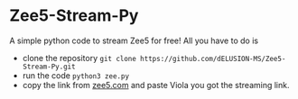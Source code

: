 # Zee5-Stream-Py
A simple python code to stream Zee5 for free!
All you have to do is 
* clone the repository `git clone https://github.com/dELUSION-MS/Zee5-Stream-Py.git`
* run the code `python3 zee.py`
* copy the link from [zee5.com](zee5.com) and paste
Viola you got the streaming link.
